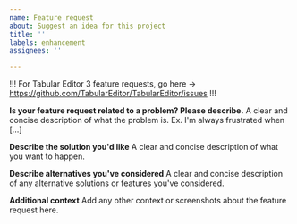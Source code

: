 ```yaml
---
name: Feature request
about: Suggest an idea for this project
title: ''
labels: enhancement
assignees: ''

---
```

!!! For Tabular Editor 3 feature requests, go here -> https://github.com/TabularEditor/TabularEditor/issues !!!

**Is your feature request related to a problem? Please describe.**
A clear and concise description of what the problem is. Ex. I'm always frustrated when [...]

**Describe the solution you'd like**
A clear and concise description of what you want to happen.

**Describe alternatives you've considered**
A clear and concise description of any alternative solutions or features you've considered.

**Additional context**
Add any other context or screenshots about the feature request here.
